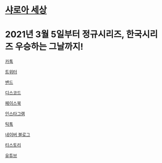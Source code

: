 <h1><a href="https://sharoa20040113.github.io/Character/로그인전.html">샤로아 세상</a></h1>
<h1>2021년 3월 5일부터 정규시리즈, 한국시리즈 우승하는 그날까지!</h1>

<a href="https://open.kakao.com/o/slR132ne" target="_blank" rel="noopener noreferrer">카톡</a><br>
     
<a href="https://twitter.com/ssglanders2022?t=lN79lxIHFhRPYgXoB8Ggxg&s=09" target="_blank" rel="noopener noreferrer">트위터</a><br>
    
<a href="https://band.us/n/afa776SaNfbdP" target="_blank" rel="noopener noreferrer">밴드</a><br>
     
<a href="https://discord.gg/GCXFu7q38E" target="_blank" rel="noopener noreferrer">디스코드</a><br>
     
<a href="https://www.facebook.com/sharoa0113" target="_blank" rel="noopener noreferrer">페이스북</a><br>
    
<a href="https://www.instagram.com/sharoa0113/" target="_blank" rel="noopener noreferrer">인스타그램</a><br>
    
<a href="https://vt.tiktok.com/ZSd6raveY/" target="_blank" rel="noopener noreferrer">틱톡</a><br>
    
<a href="https://m.blog.naver.com/beulladiseu" target="_blank" rel="noopener noreferrer">네이버 블로그</a><br>
     
<a href="https://sharoadrawing.tistory.com/m" target="_blank" rel="noopener noreferrer">티스토리</a><br>
    
<a href="https://youtube.com/channel/UCZGjWJ0YzxaWN9o7ifw1UoA" target="_blank" rel="noopener noreferrer">유튜브</a><br>
